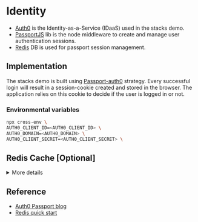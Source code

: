 # Identity

- [Auth0](https://auth0.com/) is the Identity-as-a-Service (IDaaS) used in the
  stacks demo.
- [PassportJS](http://www.passportjs.org/) lib is the node middleware to create
  and manage user authentication sessions.
- [Redis](https://redis.io/) DB is used for passport session management.

## Implementation

The stacks demo is built using
[Passport-auth0](http://www.passportjs.org/packages/passport-auth0/) strategy.
Every successful login will result in a session-cookie created and stored in the
browser. The application relies on this cookie to decide if the user is logged
in or not.

### Environmental variables

```bash
npx cross-env \
AUTH0_CLIENT_ID=<AUTH0_CLIENT_ID> \
AUTH0_DOMAIN=<AUTH0_DOMAIN> \
AUTH0_CLIENT_SECRET=<AUTH0_CLIENT_SECRET> \
```

## Redis Cache [Optional]

<details>
  <summary>More details</summary>

- Redis is used as a preferred DB to maintain the user state.
  [ioredis](https://github.com/luin/ioredis) is the redis client used due to its
  robust and performance-focus.

### Implementation

1. Download Redis to local machine (Follow instruction
   [here](https://redis.io/topics/quickstart))

- It is a good idea to copy both the Redis server and the command line interface
  into

2. Redis-cli is useful tool to query the local redis server

```bash
$redis-cli ping
PONG \\response from server
```

3. Kickstart the redis-server

- Verify the server is running before running the application

4. Build and start the Yumido application.

### Environmental variables

```bash
npx cross-env \
REDIS_HOST=<REDIS_HOST> \
REDIS_PORT=<REDIS_PORT> \
REDIS_ENABLED=true \
```

</details>

## Reference

- [Auth0 Passport blog](https://auth0.com/blog/next-js-authentication-tutorial/)
- [Redis quick start](https://redis.io/topics/quickstart)
